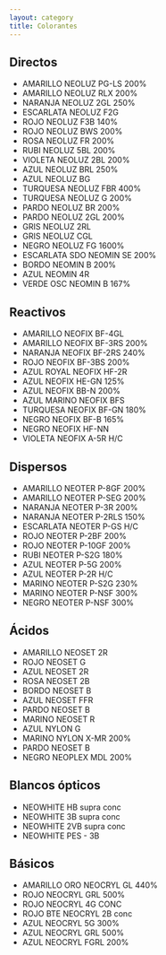 ```yaml
---
layout: category
title: Colorantes
---
```

<h2>
    <span id="directos" class="anchor"></span>
    Directos
</h2>
<ul class="minimal table">
    <li>AMARILLO NEOLUZ PG-LS 200%</li>
    <li>AMARILLO NEOLUZ RLX 200%</li>
    <li>NARANJA NEOLUZ 2GL 250%</li>
    <li>ESCARLATA NEOLUZ F2G</li>
    <li>ROJO NEOLUZ F3B 140%</li>
    <li>ROJO NEOLUZ BWS 200%</li>
    <li>ROSA NEOLUZ FR 200%</li>
    <li>RUBI NEOLUZ 5BL 200%</li>
    <li>VIOLETA NEOLUZ 2BL 200%</li>
    <li>AZUL NEOLUZ BRL 250%</li>
    <li>AZUL NEOLUZ BG </li>
    <li>TURQUESA NEOLUZ FBR 400%</li>
    <li>TURQUESA NEOLUZ G 200%</li>
    <li>PARDO NEOLUZ BR 200%</li>
    <li>PARDO NEOLUZ 2GL 200%</li>
    <li>GRIS NEOLUZ 2RL</li>
    <li>GRIS NEOLUZ CGL </li>
    <li>NEGRO NEOLUZ FG 1600%</li>
    <li>ESCARLATA SDO NEOMIN SE 200%</li>
    <li>BORDO NEOMIN B 200%</li>
    <li>AZUL NEOMIN 4R </li>
    <li>VERDE OSC NEOMIN B 167%</li>
</ul>
<h2>
    <span id="reactivos" class="anchor"></span>
    Reactivos
</h2>
<ul class="minimal table">
    <li>AMARILLO NEOFIX BF-4GL</li>
    <li>AMARILLO NEOFIX BF-3RS 200%</li>
    <li>NARANJA NEOFIX BF-2RS 240%</li>
    <li>ROJO NEOFIX BF-3BS 200%</li>
    <li>AZUL ROYAL NEOFIX HF-2R</li>
    <li>AZUL NEOFIX HE-GN 125%</li>
    <li>AZUL NEOFIX BB-N 200%</li>
    <li>AZUL MARINO NEOFIX BFS</li>
    <li>TURQUESA NEOFIX BF-GN 180%</li>
    <li>NEGRO NEOFIX BF-B 165%</li>
    <li>NEGRO NEOFIX HF-NN</li>
    <li>VIOLETA NEOFIX A-5R H/C</li>
</ul>
<h2>
    <span id="dispersos" class="anchor"></span>
    Dispersos
</h2>
<ul class="minimal table">
    <li>AMARILLO NEOTER P-8GF 200%</li>
    <li>AMARILLO NEOTER P-SEG 200%</li>
    <li>NARANJA NEOTER P-3R 200%</li>
    <li>NARANJA NEOTER P-2RLS 150%</li>
    <li>ESCARLATA NEOTER P-GS H/C</li>
    <li>ROJO NEOTER P-2BF 200%</li>
    <li>ROJO NEOTER P-10GF 200%</li>
    <li>RUBI NEOTER P-S2G 180%</li>
    <li>AZUL NEOTER P-5G 200%</li>
    <li>AZUL NEOTER P-2R H/C</li>
    <li>MARINO NEOTER P-S2G 230%</li>
    <li>MARINO NEOTER P-NSF 300%</li>
    <li>NEGRO NEOTER P-NSF 300%</li>
</ul>
<h2>
    <span id="acidos" class="anchor"></span>
    Ácidos
</h2>
<ul class="minimal table">
    <li>AMARILLO NEOSET 2R</li>
    <li>ROJO NEOSET G</li>
    <li>AZUL NEOSET 2R</li>
    <li>ROSA NEOSET 2B</li>
    <li>BORDO NEOSET B</li>
    <li>AZUL NEOSET FFR</li>
    <li>PARDO NEOSET B</li>
    <li>MARINO NEOSET R</li>
    <li>AZUL NYLON G</li>
    <li>MARINO NYLON X-MR 200%</li>
    <li>PARDO NEOSET B</li>
    <li>NEGRO NEOPLEX MDL 200%</li>
</ul>
<h2>
    <span id="blancos-opticos" class="anchor"></span>
    Blancos ópticos
</h2>
<ul class="minimal table">
    <li>NEOWHITE HB supra conc</li>
    <li>NEOWHITE 3B supra conc</li>
    <li>NEOWHITE 2VB supra conc</li>
    <li>NEOWHITE PES - 3B</li>
</ul>
<h2>
    <span id="basicos" class="anchor"></span>
    Básicos
</h2>
<ul class="minimal table">
    <li>AMARILLO ORO NEOCRYL GL 440%</li>
    <li>ROJO NEOCRYL GRL 500%</li>
    <li>ROJO NEOCRYL 4G CONC</li>
    <li>ROJO BTE NEOCRYL 2B conc</li>
    <li>AZUL NEOCRYL 5G 300%</li>
    <li>AZUL NEOCRYL GRL 500%</li>
    <li>AZUL NEOCRYL FGRL 200%</li>
</ul>